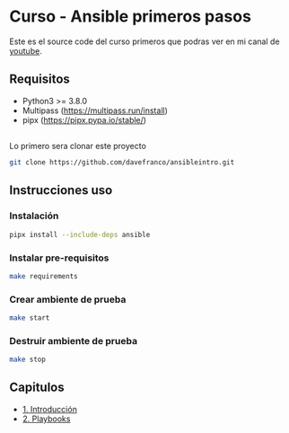 # Curso - Ansible primeros pasos

Este es el source code del curso primeros que podras ver en mi canal de [youtube](https://www.youtube.com/@DaveOps).

## Requisitos

- Python3 >= 3.8.0
- Multipass (https://multipass.run/install)
- pipx (https://pipx.pypa.io/stable/)

##

Lo primero sera clonar este proyecto

```bash
git clone https://github.com/davefranco/ansibleintro.git
```

## Instrucciones uso

### Instalación

```bash
pipx install --include-deps ansible
```

### Instalar pre-requisitos

```bash
make requirements
```

### Crear ambiente de prueba

```bash
make start
```

### Destruir ambiente de prueba

```bash
make stop
```

## Capitulos

- [1. Introducción](./capitulos/1-intro.md)
- [2. Playbooks](./capitulos/2-playbooks.md)
